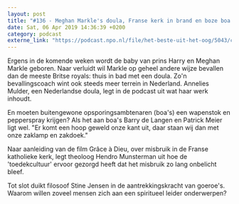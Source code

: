 ```yaml
---
layout: post
title: "#136 - Meghan Markle's doula, Franse kerk in brand en boze boa's"
date: Sat, 06 Apr 2019 14:36:39 +0200
category: podcast
externe_link: "https://podcast.npo.nl/file/het-beste-uit-het-oog/5043/content.omroep.nl/portal/podcast/nporadio1/het-beste-uit-het-oog/2019/04/nporadio1_het-beste-uit-het-oog_20190406_136-meghan-markle-s-doula-franse-kerk-in-brand-en-boze-boa-s_Z34EKQ.mp3"
---
```


Ergens in de komende weken wordt de baby van prins Harry en Meghan Markle geboren. Naar verluidt wil Markle op geheel andere wijze bevallen dan de meeste Britse royals: thuis in bad met een doula. Zo'n bevallingscoach wint ook steeds meer terrein in Nederland. Annelies Mulder, een Nederlandse doula, legt in de podcast uit wat haar werk inhoudt.

En moeten buitengewone opsporingsambtenaren (boa's) een wapenstok en pepperspray krijgen? Als het aan boa's Barry de Langen en Patrick Meier ligt wel. "Er komt een hoop geweld onze kant uit, daar staan wij dan met onze zaklamp en zakdoek."

Naar aanleiding van de film Grâce à Dieu, over misbruik in de Franse katholieke kerk, legt theoloog Hendro Munsterman uit hoe de 'toedekcultuur' ervoor gezorgd heeft dat het misbruik zo lang onbelicht bleef. 

Tot slot duikt filosoof Stine Jensen in de aantrekkingskracht van goeroe's. Waarom willen zoveel mensen zich aan een spiritueel leider onderwerpen?
